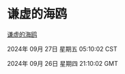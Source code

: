 # 谦虚的海鸥
[谦虚的海鸥](http://219.139.198.207:56308/qxdho/course/base/hotlink/index.php)

2024年 09月 27日 星期五 05:10:02 CST

2024年 09月 26日 星期四 21:10:02 GMT
